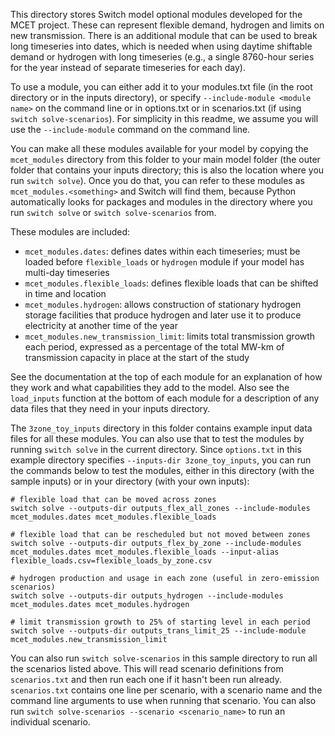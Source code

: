 This directory stores Switch model optional modules developed for the MCET
project. These can represent flexible demand, hydrogen and limits on new
transmission. There is an additional module that can be used to break long
timeseries into dates, which is needed when using daytime shiftable demand or
hydrogen with long timeseries (e.g., a single 8760-hour series for the year
instead of separate timeseries for each day).

To use a module, you can either add it to your modules.txt file (in the root
directory or in the inputs directory), or specify `--include-module <module
name>` on the command line or in options.txt or in scenarios.txt (if using
`switch solve-scenarios`). For simplicity in this readme, we assume you will
use the `--include-module` command on the command line.

You can make all these modules available for your model by copying the
`mcet_modules` directory from this folder to your main model folder (the outer
folder that contains your inputs directory; this is also the location where you
run `switch solve`). Once you do that, you can refer to these modules as
`mcet_modules.<something>` and Switch will find them, because Python
automatically looks for packages and modules in the directory where you run
`switch solve` or `switch solve-scenarios` from.

These modules are included:

- `mcet_modules.dates`: defines dates within each timeseries; must be loaded
  before `flexible_loads` or `hydrogen` module if your model has multi-day
  timeseries
- `mcet_modules.flexible_loads`: defines flexible loads that can be shifted in
  time and location
- `mcet_modules.hydrogen`: allows construction of stationary hydrogen storage
  facilities that produce hydrogen and later use it to produce electricity at
  another time of the year
- `mcet_modules.new_transmission_limit`: limits total transmission growth each
  period, expressed as a percentage of the total MW-km of transmission capacity
  in place at the start of the study


See the documentation at the top of each module for an explanation of how they
work and what capabilities they add to the model. Also see the `load_inputs`
function at the bottom of each module for a description of any data files that
they need in your inputs directory.

The `3zone_toy_inputs` directory in this folder contains example input data
files for all these modules. You can also use that to test the modules by
running `switch solve` in the current directory. Since `options.txt` in this
example directory specifies `--inputs-dir 3zone_toy_inputs`, you can run the
commands below to test the modules, either in this directory (with the sample
inputs) or in your directory (with your own inputs):

```
# flexible load that can be moved across zones
switch solve --outputs-dir outputs_flex_all_zones --include-modules mcet_modules.dates mcet_modules.flexible_loads

# flexible load that can be rescheduled but not moved between zones
switch solve --outputs-dir outputs_flex_by_zone --include-modules mcet_modules.dates mcet_modules.flexible_loads --input-alias flexible_loads.csv=flexible_loads_by_zone.csv

# hydrogen production and usage in each zone (useful in zero-emission scenarios)
switch solve --outputs-dir outputs_hydrogen --include-modules mcet_modules.dates mcet_modules.hydrogen

# limit transmission growth to 25% of starting level in each period
switch solve --outputs-dir outputs_trans_limit_25 --include-module mcet_modules.new_transmission_limit
```

You can also run `switch solve-scenarios` in this sample directory to run all
the scenarios listed above. This will read scenario definitions from
`scenarios.txt` and then run each one if it hasn't been run already.
`scenarios.txt` contains one line per scenario, with a scenario name and the
command line arguments to use when running that scenario. You can also run
`switch solve-scenarios --scenario <scenario_name>` to run an individual
scenario.


